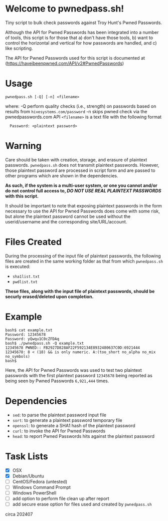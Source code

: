 # Welcome to pwnedpass.sh!

Tiny script to bulk check passwords against Troy Hunt's Pwned Passwords.

Although the API for Pwned Passwords has been integrated into a number of
tools, this script is for those that a) don't have those tools, b) want to
control the horizontal and vertical for how passwords are handled, and c)
like scripting.

The API for Pwned Passwords used for this script is documented at
(https://haveibeenpwned.com/API/v2#PwnedPasswords)

# Usage

```
pwnedpass.sh [-Q] [-n] <filename>
```

where:
  -Q perform quality checks (i.e., strength) on passwords
     based on results from `hivesystems.com/password`
  -n skips pwned check via the pwnedpasswords.com API
  `<filename>` is a text file with the following format

```
  Password: <plaintext password>
```

# Warning

Care should be taken with creation, storage, and erasure of plaintext
passwords. `pwnedpass.sh` does not transmit plaintext passwords. However, those
plaintext password are processed in script form and are passed to other
programs which are shown in the dependencies.

**As such, if the system is a multi-user system, or one you cannot and/or do
not control full access to, _DO NOT USE REAL PLAINTEXT PASSWORDS_ with this
script.**

It should be important to note that exposing plaintext passwords in the form
necessary to use the API for Pwned Passwords does come with some risk, but
alone the plaintext password cannot be used without the userid/username and
the corresponding site/URL/account.

# Files Created

During the processing of the input file of plaintext passwords, the following files are created in the same working folder as that from which `pwnedpass.sh` is executed:

- `sha1list.txt`
- `pwdlist.txt`

**These files, along with the input file of plaintext passwords, should be securly erased/deleted upon completion.**

# Example

```
bash$ cat example.txt 
Password: 12345678
Password: yQwqu1C0cZFDAq
bash$ ./pwnedpass.sh -Q example.txt 
12345678 PWNED:: FB2927D828AF22F592134E8932480637C0D:6921444
12345678: 8 < (18) && is only numeric. A:(too_short no_alpha no_mix no_symbols)
bash$ 
```

Here, the API for Pwned Passwords was used to test two plaintext passwords with the first plaintext password `12345678` being reported as being seen by Pwned Passwords `6,921,444` times.


# Dependencies

- `sed`: to parse the plaintext password input file
- `sort`: to generate a plaintext password temporary file
- `openssl`: to generate a SHA1 hash of the plaintext password
- `curl`: to invoke the API for Pwned Passwords
- `head`: to report Pwned Passwords hits against the plaintext password


# Task Lists
- [x] OSX
- [x] Debian/Ubuntu
- [ ] CentOS/Fedora (untested)
- [ ] Windows Command Prompt
- [ ] Windows PowerShell
- [ ] add option to perform file clean up after report
- [ ] add secure erase option for files used and created by `pwnedpass.sh`

circa 202407
